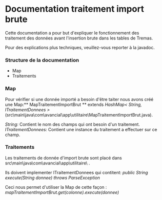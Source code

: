 # Documentation traitement import brute

Cette documentation a pour but d'expliquer le fonctionnement des traitement des données avant l'insertion brute dans les tables de Tremas.

Pour des explications plus techniques, veuillez-vous reporter à la javadoc.

### Structure de la documentation

* Map
* Traitements

### Map

Pour vérifier si une donnée importé a besoin d'être taiter nous avons créé une Map:** MapTraitementImportBrut ** extends _HashMap< String, ITraitementDonnees >_ (src\main\java\com\avancial\app\utilitaire\MapTraitementImportBrut.java).

_String:_ Contient le nom des champs qui ont besoin d'un traitement.
_ITraitementDonnees:_ Contient une instance du traitement a effectuer sur ce champ.

### Traitements

Les traitements de donnée d'import brute sont placé dans src\main\java\com\avancial\app\utilitaire\ .

Ils doivent implementer ITraitementDonnees qui contitent:  _public String execute(String donnee) throws ParseException_

Ceci nous permet d'utiliser la Map de cette façon : _mapTraitementImportBrut.get(colonne).execute(donnee)_
